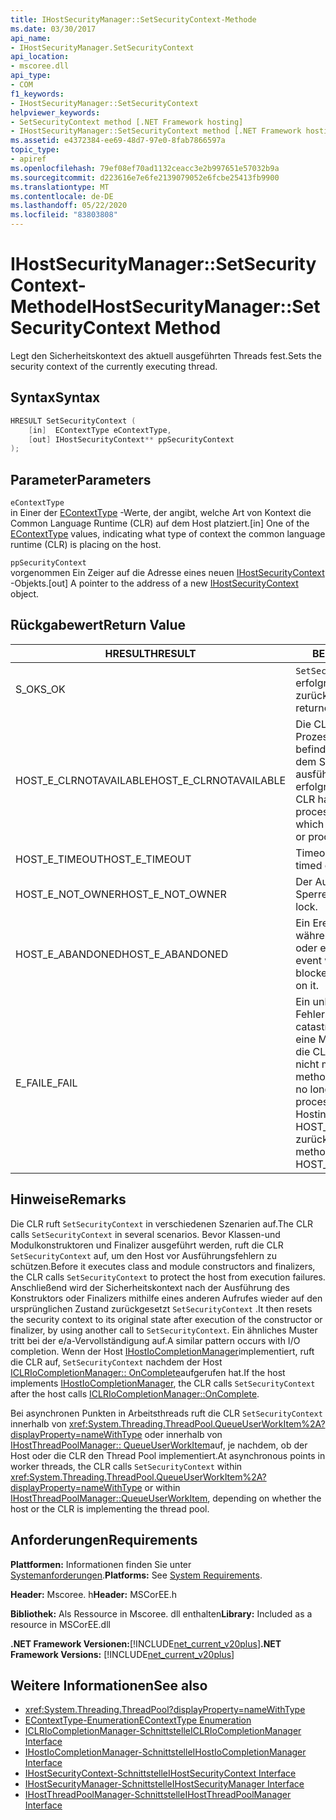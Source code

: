 ```yaml
---
title: IHostSecurityManager::SetSecurityContext-Methode
ms.date: 03/30/2017
api_name:
- IHostSecurityManager.SetSecurityContext
api_location:
- mscoree.dll
api_type:
- COM
f1_keywords:
- IHostSecurityManager::SetSecurityContext
helpviewer_keywords:
- SetSecurityContext method [.NET Framework hosting]
- IHostSecurityManager::SetSecurityContext method [.NET Framework hosting]
ms.assetid: e4372384-ee69-48d7-97e0-8fab7866597a
topic_type:
- apiref
ms.openlocfilehash: 79ef08ef70ad1132ceacc3e2b997651e57032b9a
ms.sourcegitcommit: d223616e7e6fe2139079052e6fcbe25413fb9900
ms.translationtype: MT
ms.contentlocale: de-DE
ms.lasthandoff: 05/22/2020
ms.locfileid: "83803808"
---
```

# <a name="ihostsecuritymanagersetsecuritycontext-method"></a><span data-ttu-id="fe157-102">IHostSecurityManager::SetSecurityContext-Methode</span><span class="sxs-lookup"><span data-stu-id="fe157-102">IHostSecurityManager::SetSecurityContext Method</span></span>
<span data-ttu-id="fe157-103">Legt den Sicherheitskontext des aktuell ausgeführten Threads fest.</span><span class="sxs-lookup"><span data-stu-id="fe157-103">Sets the security context of the currently executing thread.</span></span>  
  
## <a name="syntax"></a><span data-ttu-id="fe157-104">Syntax</span><span class="sxs-lookup"><span data-stu-id="fe157-104">Syntax</span></span>  
  
```cpp  
HRESULT SetSecurityContext (  
    [in]  EContextType eContextType,  
    [out] IHostSecurityContext** ppSecurityContext  
);  
```  
  
## <a name="parameters"></a><span data-ttu-id="fe157-105">Parameter</span><span class="sxs-lookup"><span data-stu-id="fe157-105">Parameters</span></span>  
 `eContextType`  
 <span data-ttu-id="fe157-106">in Einer der [EContextType](econtexttype-enumeration.md) -Werte, der angibt, welche Art von Kontext die Common Language Runtime (CLR) auf dem Host platziert.</span><span class="sxs-lookup"><span data-stu-id="fe157-106">[in] One of the [EContextType](econtexttype-enumeration.md) values, indicating what type of context the common language runtime (CLR) is placing on the host.</span></span>  
  
 `ppSecurityContext`  
 <span data-ttu-id="fe157-107">vorgenommen Ein Zeiger auf die Adresse eines neuen [IHostSecurityContext](ihostsecuritycontext-interface.md) -Objekts.</span><span class="sxs-lookup"><span data-stu-id="fe157-107">[out] A pointer to the address of a new [IHostSecurityContext](ihostsecuritycontext-interface.md) object.</span></span>  
  
## <a name="return-value"></a><span data-ttu-id="fe157-108">Rückgabewert</span><span class="sxs-lookup"><span data-stu-id="fe157-108">Return Value</span></span>  
  
|<span data-ttu-id="fe157-109">HRESULT</span><span class="sxs-lookup"><span data-stu-id="fe157-109">HRESULT</span></span>|<span data-ttu-id="fe157-110">BESCHREIBUNG</span><span class="sxs-lookup"><span data-stu-id="fe157-110">Description</span></span>|  
|-------------|-----------------|  
|<span data-ttu-id="fe157-111">S_OK</span><span class="sxs-lookup"><span data-stu-id="fe157-111">S_OK</span></span>|<span data-ttu-id="fe157-112">`SetSecurityContext`wurde erfolgreich zurückgegeben.</span><span class="sxs-lookup"><span data-stu-id="fe157-112">`SetSecurityContext` returned successfully.</span></span>|  
|<span data-ttu-id="fe157-113">HOST_E_CLRNOTAVAILABLE</span><span class="sxs-lookup"><span data-stu-id="fe157-113">HOST_E_CLRNOTAVAILABLE</span></span>|<span data-ttu-id="fe157-114">Die CLR wurde nicht in einen Prozess geladen, oder die CLR befindet sich in einem Zustand, in dem Sie verwalteten Code nicht ausführen oder den-Befehl nicht erfolgreich verarbeiten kann.</span><span class="sxs-lookup"><span data-stu-id="fe157-114">The CLR has not been loaded into a process, or the CLR is in a state in which it cannot run managed code or process the call successfully.</span></span>|  
|<span data-ttu-id="fe157-115">HOST_E_TIMEOUT</span><span class="sxs-lookup"><span data-stu-id="fe157-115">HOST_E_TIMEOUT</span></span>|<span data-ttu-id="fe157-116">Timeout des Aufrufes.</span><span class="sxs-lookup"><span data-stu-id="fe157-116">The call timed out.</span></span>|  
|<span data-ttu-id="fe157-117">HOST_E_NOT_OWNER</span><span class="sxs-lookup"><span data-stu-id="fe157-117">HOST_E_NOT_OWNER</span></span>|<span data-ttu-id="fe157-118">Der Aufrufer ist nicht Besitzer der Sperre.</span><span class="sxs-lookup"><span data-stu-id="fe157-118">The caller does not own the lock.</span></span>|  
|<span data-ttu-id="fe157-119">HOST_E_ABANDONED</span><span class="sxs-lookup"><span data-stu-id="fe157-119">HOST_E_ABANDONED</span></span>|<span data-ttu-id="fe157-120">Ein Ereignis wurde abgebrochen, während ein blockierter Thread oder eine Fiber darauf wartete.</span><span class="sxs-lookup"><span data-stu-id="fe157-120">An event was canceled while a blocked thread or fiber was waiting on it.</span></span>|  
|<span data-ttu-id="fe157-121">E_FAIL</span><span class="sxs-lookup"><span data-stu-id="fe157-121">E_FAIL</span></span>|<span data-ttu-id="fe157-122">Ein unbekannter schwerwiegender Fehler ist aufgetreten.</span><span class="sxs-lookup"><span data-stu-id="fe157-122">An unknown catastrophic failure occurred.</span></span> <span data-ttu-id="fe157-123">Wenn eine Methode E_FAIL zurückgibt, ist die CLR innerhalb des Prozesses nicht mehr verwendbar.</span><span class="sxs-lookup"><span data-stu-id="fe157-123">When a method returns E_FAIL, the CLR is no longer usable within the process.</span></span> <span data-ttu-id="fe157-124">Nachfolgende Aufrufe von Hostingmethoden geben HOST_E_CLRNOTAVAILABLE zurück.</span><span class="sxs-lookup"><span data-stu-id="fe157-124">Subsequent calls to hosting methods return HOST_E_CLRNOTAVAILABLE.</span></span>|  
  
## <a name="remarks"></a><span data-ttu-id="fe157-125">Hinweise</span><span class="sxs-lookup"><span data-stu-id="fe157-125">Remarks</span></span>  
 <span data-ttu-id="fe157-126">Die CLR ruft `SetSecurityContext` in verschiedenen Szenarien auf.</span><span class="sxs-lookup"><span data-stu-id="fe157-126">The CLR calls `SetSecurityContext` in several scenarios.</span></span> <span data-ttu-id="fe157-127">Bevor Klassen-und Modulkonstruktoren und Finalizer ausgeführt werden, ruft die CLR `SetSecurityContext` auf, um den Host vor Ausführungsfehlern zu schützen.</span><span class="sxs-lookup"><span data-stu-id="fe157-127">Before it executes class and module constructors and finalizers, the CLR calls `SetSecurityContext` to protect the host from execution failures.</span></span> <span data-ttu-id="fe157-128">Anschließend wird der Sicherheitskontext nach der Ausführung des Konstruktors oder Finalizers mithilfe eines anderen Aufrufes wieder auf den ursprünglichen Zustand zurückgesetzt `SetSecurityContext` .</span><span class="sxs-lookup"><span data-stu-id="fe157-128">It then resets the security context to its original state after execution of the constructor or finalizer, by using another call to `SetSecurityContext`.</span></span> <span data-ttu-id="fe157-129">Ein ähnliches Muster tritt bei der e/a-Vervollständigung auf.</span><span class="sxs-lookup"><span data-stu-id="fe157-129">A similar pattern occurs with I/O completion.</span></span> <span data-ttu-id="fe157-130">Wenn der Host [IHostIoCompletionManager](../../../../docs/framework/unmanaged-api/hosting/ihostiocompletionmanager-interface.md)implementiert, ruft die CLR auf, `SetSecurityContext` nachdem der Host [ICLRIoCompletionManager:: OnComplete](iclriocompletionmanager-oncomplete-method.md)aufgerufen hat.</span><span class="sxs-lookup"><span data-stu-id="fe157-130">If the host implements [IHostIoCompletionManager](../../../../docs/framework/unmanaged-api/hosting/ihostiocompletionmanager-interface.md), the CLR calls `SetSecurityContext` after the host calls [ICLRIoCompletionManager::OnComplete](iclriocompletionmanager-oncomplete-method.md).</span></span>  
  
 <span data-ttu-id="fe157-131">Bei asynchronen Punkten in Arbeitsthreads ruft die CLR `SetSecurityContext` innerhalb von <xref:System.Threading.ThreadPool.QueueUserWorkItem%2A?displayProperty=nameWithType> oder innerhalb von [IHostThreadPoolManager:: QueueUserWorkItem](ihostthreadpoolmanager-queueuserworkitem-method.md)auf, je nachdem, ob der Host oder die CLR den Thread Pool implementiert.</span><span class="sxs-lookup"><span data-stu-id="fe157-131">At asynchronous points in worker threads, the CLR calls `SetSecurityContext` within <xref:System.Threading.ThreadPool.QueueUserWorkItem%2A?displayProperty=nameWithType> or within [IHostThreadPoolManager::QueueUserWorkItem](ihostthreadpoolmanager-queueuserworkitem-method.md), depending on whether the host or the CLR is implementing the thread pool.</span></span>  
  
## <a name="requirements"></a><span data-ttu-id="fe157-132">Anforderungen</span><span class="sxs-lookup"><span data-stu-id="fe157-132">Requirements</span></span>  
 <span data-ttu-id="fe157-133">**Plattformen:** Informationen finden Sie unter [Systemanforderungen](../../get-started/system-requirements.md).</span><span class="sxs-lookup"><span data-stu-id="fe157-133">**Platforms:** See [System Requirements](../../get-started/system-requirements.md).</span></span>  
  
 <span data-ttu-id="fe157-134">**Header:** Mscoree. h</span><span class="sxs-lookup"><span data-stu-id="fe157-134">**Header:** MSCorEE.h</span></span>  
  
 <span data-ttu-id="fe157-135">**Bibliothek:** Als Ressource in Mscoree. dll enthalten</span><span class="sxs-lookup"><span data-stu-id="fe157-135">**Library:** Included as a resource in MSCorEE.dll</span></span>  
  
 <span data-ttu-id="fe157-136">**.NET Framework Versionen:**[!INCLUDE[net_current_v20plus](../../../../includes/net-current-v20plus-md.md)]</span><span class="sxs-lookup"><span data-stu-id="fe157-136">**.NET Framework Versions:** [!INCLUDE[net_current_v20plus](../../../../includes/net-current-v20plus-md.md)]</span></span>  
  
## <a name="see-also"></a><span data-ttu-id="fe157-137">Weitere Informationen</span><span class="sxs-lookup"><span data-stu-id="fe157-137">See also</span></span>

- <xref:System.Threading.ThreadPool?displayProperty=nameWithType>
- [<span data-ttu-id="fe157-138">EContextType-Enumeration</span><span class="sxs-lookup"><span data-stu-id="fe157-138">EContextType Enumeration</span></span>](econtexttype-enumeration.md)
- [<span data-ttu-id="fe157-139">ICLRIoCompletionManager-Schnittstelle</span><span class="sxs-lookup"><span data-stu-id="fe157-139">ICLRIoCompletionManager Interface</span></span>](iclriocompletionmanager-interface.md)
- [<span data-ttu-id="fe157-140">IHostIoCompletionManager-Schnittstelle</span><span class="sxs-lookup"><span data-stu-id="fe157-140">IHostIoCompletionManager Interface</span></span>](ihostiocompletionmanager-interface.md)
- [<span data-ttu-id="fe157-141">IHostSecurityContext-Schnittstelle</span><span class="sxs-lookup"><span data-stu-id="fe157-141">IHostSecurityContext Interface</span></span>](ihostsecuritycontext-interface.md)
- [<span data-ttu-id="fe157-142">IHostSecurityManager-Schnittstelle</span><span class="sxs-lookup"><span data-stu-id="fe157-142">IHostSecurityManager Interface</span></span>](ihostsecuritymanager-interface.md)
- [<span data-ttu-id="fe157-143">IHostThreadPoolManager-Schnittstelle</span><span class="sxs-lookup"><span data-stu-id="fe157-143">IHostThreadPoolManager Interface</span></span>](ihostthreadpoolmanager-interface.md)
